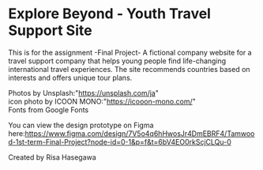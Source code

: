 # Explore Beyond - Youth Travel Support Site  

This is for the assignment -Final Project-
A fictional company website for a travel support company that helps young people find life-changing international travel experiences. The site recommends countries based on interests and offers unique tour plans.

Photos by Unsplash:"https://unsplash.com/ja"  
icon photo by ICOON MONO:"https://icooon-mono.com/"  
Fonts from Google Fonts  

You can view the design prototype on Figma here:https://www.figma.com/design/7V5o4q6hHwosJr4DmEBRF4/Tamwood-1st-term-Final-Project?node-id=0-1&p=f&t=6bV4EO0rkScjCLQu-0


Created by Risa Hasegawa